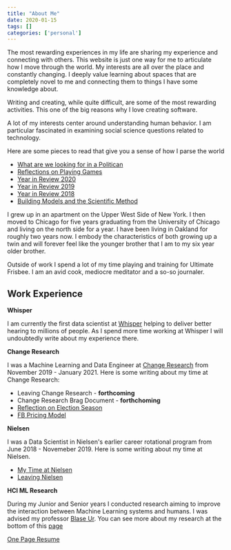 ```yaml
---
title: "About Me"
date: 2020-01-15
tags: []
categories: ['personal']
---
```


The most rewarding experiences in my life are sharing my experience and connecting with others. This website is just one way for me to articulate how I move through the world. My interests are all over the place and constantly changing. I deeply value learning about spaces that are completely novel to me and connecting them to things I have some knowledge about.

Writing and creating, while quite difficult, are some of the most rewarding activities. This one of the big reasons why I love creating software.

A lot of my interests center around understanding human behavior. I am particular fascinated in examining social science questions related to technology.

Here are some pieces to read that give you a sense of how I parse the world
* [What are we looking for in a Politican](#/post/politican_ideaology_leadership)
* [Reflections on Playing Games](#/post/games)
* [Year in Review 2020](#/post/2020_review)
* [Year in Review 2019](#/post/2019_review)
* [Year in Review 2018](#/post/2018_review)
* [Building Models and the Scientific Method](#/post/model_building)

I grew up in an apartment on the Upper West Side of New York. I then moved to Chicago for five years graduating from the University of Chicago and living on the north side for a year. I have been living in Oakland for roughly two years now. I embody the characteristics of both growing up a twin and will forever feel like the younger brother that I am to my six year older brother.

Outside of work I spend a lot of my time playing and training for Ultimate Frisbee. I am an avid cook, mediocre meditator and a so-so journaler.


## Work Experience

**Whisper**

I am currently the first data scientist at [Whisper](https://whisper.ai/) helping to deliver better hearing to millions of people. As I spend more time working at Whisper I will undoubtedly write about my experience there.

**Change Research**

I was a Machine Learning and Data Engineer at [Change Research](https://changeresearch.com/) from November 2019 - January 2021. Here is some writing about my time at Change Research:
- Leaving Change Research - __forthcoming__
- Change Research Brag Document - __forthchoming__
- [Reflection on Election Season](#/post/reflections_on_election_season)
- [FB Pricing Model](#/post/CR_fb_pricing_model)

**Nielsen**

I was a Data Scientist in Nielsen's earlier career rotational program from June 2018 - Novemeber 2019. Here is some writing about my time at Nielsen.

- [My Time at Nielsen](#/post/my_time_at_nielsen)
- [Leaving Nielsen](#/post/leaving_nielsen)

**HCI ML Research**

During my Junior and Senior years I conducted research aiming to improve the interaction between Machine Learning systems and humans. I was advised my professor [Blase Ur](https://www.blaseur.com/). You can see more about my research at the bottom of this [page](/#/research)


[One Page Resume](https://drive.google.com/file/d/1amh29U0kqnstNc9J3JpY2pcmj5gTdjzA/view?usp=sharing)

